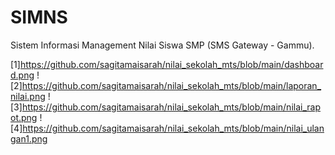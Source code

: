# SIMNS
Sistem Informasi Management Nilai Siswa SMP (SMS Gateway - Gammu).

[1]https://github.com/sagitamaisarah/nilai_sekolah_mts/blob/main/dashboard.png
![2]https://github.com/sagitamaisarah/nilai_sekolah_mts/blob/main/laporan_nilai.png
![3]https://github.com/sagitamaisarah/nilai_sekolah_mts/blob/main/nilai_rapot.png
![4]https://github.com/sagitamaisarah/nilai_sekolah_mts/blob/main/nilai_ulangan1.png
